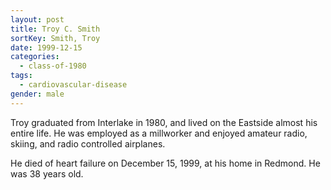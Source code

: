 ```yaml
---
layout: post
title: Troy C. Smith
sortKey: Smith, Troy
date: 1999-12-15
categories:
  - class-of-1980
tags:
  - cardiovascular-disease
gender: male
---
```

Troy graduated from Interlake in 1980, and lived on the Eastside almost his entire life. He was employed as a millworker and enjoyed amateur radio, skiing, and radio controlled airplanes.

He died of heart failure on December 15, 1999, at his home in Redmond. He was 38 years old.